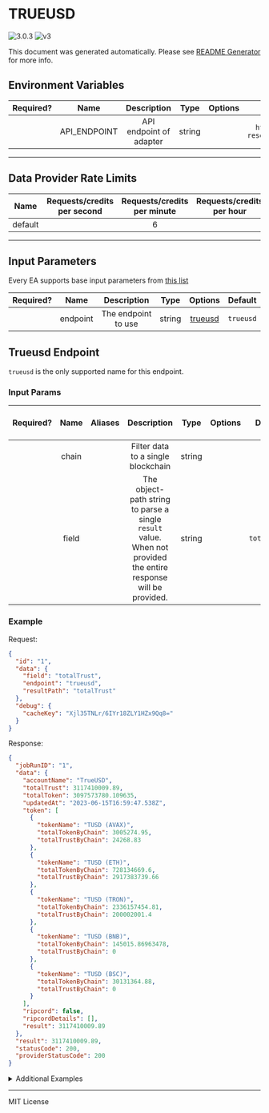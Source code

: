 # TRUEUSD

![3.0.3](https://img.shields.io/github/package-json/v/smartcontractkit/external-adapters-js?filename=packages/sources/trueusd/package.json) ![v3](https://img.shields.io/badge/framework%20version-v3-blueviolet)

This document was generated automatically. Please see [README Generator](../../scripts#readme-generator) for more info.

## Environment Variables

| Required? |     Name     |       Description       |  Type  | Options |                      Default                       |
| :-------: | :----------: | :---------------------: | :----: | :-----: | :------------------------------------------------: |
|           | API_ENDPOINT | API endpoint of adapter | string |         | `https://api.real-time-reserves.ledgerlens.io/v1/` |

---

## Data Provider Rate Limits

|  Name   | Requests/credits per second | Requests/credits per minute | Requests/credits per hour | Note |
| :-----: | :-------------------------: | :-------------------------: | :-----------------------: | :--: |
| default |                             |              6              |                           |      |

---

## Input Parameters

Every EA supports base input parameters from [this list](https://github.com/smartcontractkit/ea-framework-js/blob/main/src/config/index.ts)

| Required? |   Name   |     Description     |  Type  |           Options            |  Default  |
| :-------: | :------: | :-----------------: | :----: | :--------------------------: | :-------: |
|           | endpoint | The endpoint to use | string | [trueusd](#trueusd-endpoint) | `trueusd` |

## Trueusd Endpoint

`trueusd` is the only supported name for this endpoint.

### Input Params

| Required? | Name  | Aliases |                                                   Description                                                    |  Type  | Options |   Default    | Depends On | Not Valid With |
| :-------: | :---: | :-----: | :--------------------------------------------------------------------------------------------------------------: | :----: | :-----: | :----------: | :--------: | :------------: |
|           | chain |         |                                        Filter data to a single blockchain                                        | string |         |              |            |                |
|           | field |         | The object-path string to parse a single `result` value. When not provided the entire response will be provided. | string |         | `totalTrust` |            |                |

### Example

Request:

```json
{
  "id": "1",
  "data": {
    "field": "totalTrust",
    "endpoint": "trueusd",
    "resultPath": "totalTrust"
  },
  "debug": {
    "cacheKey": "Xjl35TNLr/6IYr18ZLY1HZx9Qq8="
  }
}
```

Response:

```json
{
  "jobRunID": "1",
  "data": {
    "accountName": "TrueUSD",
    "totalTrust": 3117410009.89,
    "totalToken": 3097573780.109635,
    "updatedAt": "2023-06-15T16:59:47.538Z",
    "token": [
      {
        "tokenName": "TUSD (AVAX)",
        "totalTokenByChain": 3005274.95,
        "totalTrustByChain": 24268.83
      },
      {
        "tokenName": "TUSD (ETH)",
        "totalTokenByChain": 728134669.6,
        "totalTrustByChain": 2917383739.66
      },
      {
        "tokenName": "TUSD (TRON)",
        "totalTokenByChain": 2336157454.81,
        "totalTrustByChain": 200002001.4
      },
      {
        "tokenName": "TUSD (BNB)",
        "totalTokenByChain": 145015.86963478,
        "totalTrustByChain": 0
      },
      {
        "tokenName": "TUSD (BSC)",
        "totalTokenByChain": 30131364.88,
        "totalTrustByChain": 0
      }
    ],
    "ripcord": false,
    "ripcordDetails": [],
    "result": 3117410009.89
  },
  "result": 3117410009.89,
  "statusCode": 200,
  "providerStatusCode": 200
}
```

<details>
<summary>Additional Examples</summary>

Request:

```json
{
  "id": "1",
  "data": {
    "field": "totalTrust",
    "endpoint": "trueusd",
    "resultPath": "totalToken"
  },
  "debug": {
    "cacheKey": "W4j9iCljgWsL4OTZauhuSChjVQw="
  }
}
```

Response:

```json
{
  "jobRunID": "1",
  "data": {
    "accountName": "TrueUSD",
    "totalTrust": 3117410009.89,
    "totalToken": 3097573780.109635,
    "updatedAt": "2023-06-15T16:59:47.538Z",
    "token": [
      {
        "tokenName": "TUSD (AVAX)",
        "totalTokenByChain": 3005274.95,
        "totalTrustByChain": 24268.83
      },
      {
        "tokenName": "TUSD (ETH)",
        "totalTokenByChain": 728134669.6,
        "totalTrustByChain": 2917383739.66
      },
      {
        "tokenName": "TUSD (TRON)",
        "totalTokenByChain": 2336157454.81,
        "totalTrustByChain": 200002001.4
      },
      {
        "tokenName": "TUSD (BNB)",
        "totalTokenByChain": 145015.86963478,
        "totalTrustByChain": 0
      },
      {
        "tokenName": "TUSD (BSC)",
        "totalTokenByChain": 30131364.88,
        "totalTrustByChain": 0
      }
    ],
    "ripcord": false,
    "ripcordDetails": [],
    "result": 3097573780.109635
  },
  "result": 3097573780.109635,
  "statusCode": 200,
  "providerStatusCode": 200
}
```

Request:

```json
{
  "id": "1",
  "data": {
    "chain": "AVA",
    "field": "totalTrust",
    "endpoint": "trueusd",
    "resultPath": "totalTrust"
  },
  "debug": {
    "cacheKey": "xJmo09VwCgPd+Xy0olMFBYdIkZM="
  }
}
```

Response:

```json
{
  "jobRunID": "1",
  "data": {
    "accountName": "TrueUSD",
    "totalTrust": 3117410009.89,
    "totalToken": 3097573780.109635,
    "updatedAt": "2023-06-15T16:59:47.538Z",
    "token": [
      {
        "tokenName": "TUSD (AVAX)",
        "totalTokenByChain": 3005274.95,
        "totalTrustByChain": 24268.83
      },
      {
        "tokenName": "TUSD (ETH)",
        "totalTokenByChain": 728134669.6,
        "totalTrustByChain": 2917383739.66
      },
      {
        "tokenName": "TUSD (TRON)",
        "totalTokenByChain": 2336157454.81,
        "totalTrustByChain": 200002001.4
      },
      {
        "tokenName": "TUSD (BNB)",
        "totalTokenByChain": 145015.86963478,
        "totalTrustByChain": 0
      },
      {
        "tokenName": "TUSD (BSC)",
        "totalTokenByChain": 30131364.88,
        "totalTrustByChain": 0
      }
    ],
    "ripcord": false,
    "ripcordDetails": [],
    "result": 24268.83
  },
  "result": 24268.83,
  "statusCode": 200,
  "providerStatusCode": 200
}
```

Request:

```json
{
  "id": "1",
  "data": {
    "chain": "TUSD (AVAX)",
    "field": "totalTrust",
    "endpoint": "trueusd",
    "resultPath": "totalTokenByChain"
  },
  "debug": {
    "cacheKey": "A3y8mHxKZ25XLVvzsC4hG7WgVac="
  }
}
```

Response:

```json
{
  "jobRunID": "1",
  "data": {
    "accountName": "TrueUSD",
    "totalTrust": 3117410009.89,
    "totalToken": 3097573780.109635,
    "updatedAt": "2023-06-15T16:59:47.538Z",
    "token": [
      {
        "tokenName": "TUSD (AVAX)",
        "totalTokenByChain": 3005274.95,
        "totalTrustByChain": 24268.83
      },
      {
        "tokenName": "TUSD (ETH)",
        "totalTokenByChain": 728134669.6,
        "totalTrustByChain": 2917383739.66
      },
      {
        "tokenName": "TUSD (TRON)",
        "totalTokenByChain": 2336157454.81,
        "totalTrustByChain": 200002001.4
      },
      {
        "tokenName": "TUSD (BNB)",
        "totalTokenByChain": 145015.86963478,
        "totalTrustByChain": 0
      },
      {
        "tokenName": "TUSD (BSC)",
        "totalTokenByChain": 30131364.88,
        "totalTrustByChain": 0
      }
    ],
    "ripcord": false,
    "ripcordDetails": [],
    "result": 3005274.95
  },
  "result": 3005274.95,
  "statusCode": 200,
  "providerStatusCode": 200
}
```

</details>

---

MIT License
